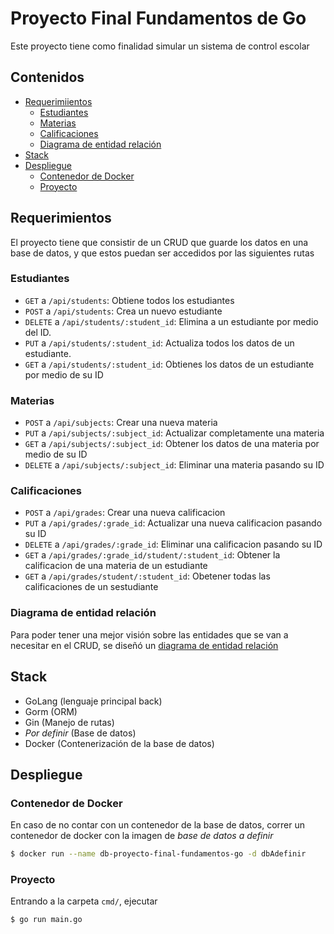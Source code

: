 # Proyecto Final Fundamentos de Go

Este proyecto tiene como finalidad simular un sistema de control escolar

## Contenidos

- [Requerimiientos](#requerimientos)
    - [Estudiantes](#estudiantes)
    - [Materias](#materias)
    - [Calificaciones](#calificaciones)
    - [Diagrama de entidad relación](#diagrama-de-entidad-relación)
- [Stack](#stack)
- [Despliegue](#despliegue)
    - [Contenedor de Docker](#contenedor-de-docker)
    - [Proyecto](#proyecto)

## Requerimientos

El proyecto tiene que consistir de un CRUD que guarde los datos en una base de datos, y que estos puedan ser accedidos por las siguientes rutas

### Estudiantes

- `GET` a `/api/students`: Obtiene todos los estudiantes
- `POST` a `/api/students`: Crea un nuevo estudiante
- `DELETE` a `/api/students/:student_id`: Elimina a un estudiante por medio del ID.
- `PUT` a `/api/students/:student_id`: Actualiza todos los datos de un estudiante.
- `GET` a `/api/students/:student_id`: Obtienes los datos de un estudiante por medio de su ID

### Materias

- `POST` a `/api/subjects`: Crear una nueva materia
- `PUT` a `/api/subjects/:subject_id`: Actualizar completamente una materia
- `GET` a `/api/subjects/:subject_id`: Obtener los datos de una materia por medio de su ID
- `DELETE` a `/api/subjects/:subject_id`: Eliminar una materia pasando su ID

### Calificaciones

- `POST` a `/api/grades`: Crear una nueva calificacion
- `PUT` a `/api/grades/:grade_id`: Actualizar una nueva calificacion pasando su ID
- `DELETE` a `/api/grades/:grade_id`: Eliminar una calificacion pasando su ID
- `GET` a `/api/grades/:grade_id/student/:student_id`: Obtener la calificacion de una materia de un estudiante
- `GET` a `/api/grades/student/:student_id`: Obetener todas las calificaciones de un sestudiante

### Diagrama de entidad relación

Para poder tener una mejor visión sobre las entidades que se van a necesitar en el CRUD, se diseñó un [diagrama de entidad relación](url-de-dbdiagram)

## Stack

- GoLang (lenguaje principal back)
- Gorm (ORM)
- Gin (Manejo de rutas)
- *Por definir* (Base de datos)
- Docker (Contenerización de la base de datos)

## Despliegue

### Contenedor de Docker

En caso de no contar con un contenedor de la base de datos, correr un contenedor de docker con la imagen de *base de datos a definir*

```bash
$ docker run --name db-proyecto-final-fundamentos-go -d dbAdefinir
```

### Proyecto

Entrando a la carpeta `cmd/`, ejecutar

```bash
$ go run main.go
```
